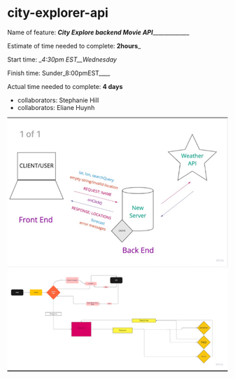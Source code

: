 # city-explorer-api

Name of feature: _________City Explore backend Movie API______________________

Estimate of time needed to complete: __2hours___

Start time: __4:30pm EST__Wednesday_

Finish time: Sunder_8:00pmEST____

Actual time needed to complete: __4 days__

- collaborators: Stephanie Hill
- collaboratos: Eliane Huynh


![Domain Image](web-cycle2.png)
![Domain Image](wrrc-3.png)


